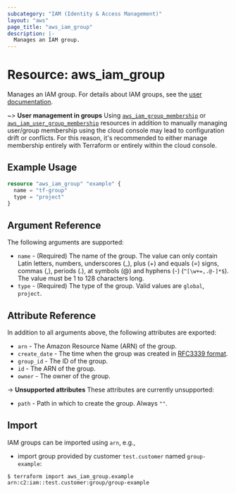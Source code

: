 ```yaml
---
subcategory: "IAM (Identity & Access Management)"
layout: "aws"
page_title: "aws_iam_group"
description: |-
  Manages an IAM group.
---
```


[iam-policies-and-groups]: https://docs.cloud.croc.ru/en/services/iam/policies.html
[RFC3339 format]: https://datatracker.ietf.org/doc/html/rfc3339#section-5.8
[tf-group-membership]: group_membership.html
[tf-user-group-membership]: user_group_membership.html

# Resource: aws_iam_group

Manages an IAM group. For details about IAM groups, see the [user documentation][iam-policies-and-groups].

~> **User management in groups**
Using [`aws_iam_group_membership`][tf-group-membership] or
[`aws_iam_user_group_membership`][tf-user-group-membership] resources
in addition to manually managing user/group membership using the cloud console may lead to configuration drift or conflicts.
For this reason, it's recommended to either manage membership entirely with Terraform or entirely within the cloud console.

## Example Usage

```terraform
resource "aws_iam_group" "example" {
  name = "tf-group"
  type = "project"
}
```

## Argument Reference

The following arguments are supported:

* `name` - (Required) The name of the group. The value can only contain Latin letters, numbers, underscores (_),
  plus (+) and equals (=) signs, commas (,), periods (.), at symbols (@) and hyphens (-) (`^[\w+=,.@-]*$`).
  The value must be 1 to 128 characters long.
* `type` - (Required) The type of the group. Valid values are `global`, `project`.

## Attribute Reference

In addition to all arguments above, the following attributes are exported:

* `arn` - The Amazon Resource Name (ARN) of the group.
* `create_date` - The time when the group was created in [RFC3339 format].
* `group_id` - The ID of the group.
* `id` - The ARN of the group.
* `owner` - The owner of the group.

->  **Unsupported attributes**
These attributes are currently unsupported:

* `path` - Path in which to create the group. Always `""`.

## Import

IAM groups can be imported using `arn`, e.g.,

* import group provided by customer `test.customer` named `group-example`:

```
$ terraform import aws_iam_group.example arn:c2:iam::test.customer:group/group-example
```
